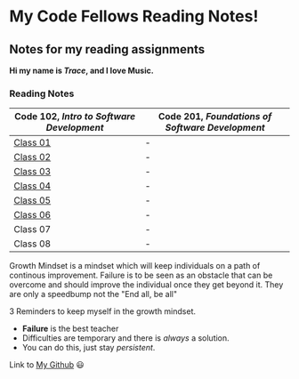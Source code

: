 # My Code Fellows Reading Notes!

## Notes for my reading assignments ##

**Hi my name is _Trace_, and I love Music.**



<h3 style=“display:block;
           margin-left: auto;
           margin-right:auto;
           text-align: center;“>
  Reading Notes</h3> 
  
  **Code 102**, _Intro to Software Development_ | **Code 201**, _Foundations of Software Development_
------------ | -------------
[Class 01](https://tracedugar.github.io/reading-notes/) | -
[Class 02](https://github.com/TraceDugar/reading-notes/blob/main/102/class2.md) | -
[Class 03](https://github.com/TraceDugar/reading-notes/blob/main/102/class3.md) | -
[Class 04](https://github.com/TraceDugar/reading-notes/blob/main/102/class4.txt) | -
[Class 05](https://github.com/TraceDugar/reading-notes/blob/main/102/class5.md) | -
[Class 06](https://github.com/TraceDugar/reading-notes/blob/main/102/class6.md) | -
Class 07 | -
Class 08 | -




Growth Mindset is a mindset which will keep individuals on a path of continous improvement.
Failure is to be seen as an obstacle that can be overcome and should improve the individual once they get beyond it.
They are only a speedbump not the "End all, be all"





3 Reminders to keep myself in the growth mindset.

- **Failure** is the best teacher
- Difficulties are temporary and there is _always_ a solution.
- You can do this, just stay _persistent_.

Link to [My Github](https://github.com/TraceDugar) 😃
